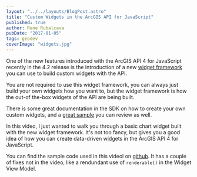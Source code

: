 ```yaml
---
layout: "../../layouts/BlogPost.astro"
title: "Custom Widgets in the ArcGIS API for JavaScript"
published: true
author: Rene Rubalcava
pubDate: "2017-01-05"
tags: geodev
coverImage: "widgets.jpg"
---
```


One of the new features introduced with the ArcGIS API 4 for JavaScript recently in the 4.2 release is the introduction of a new [widget framework](https://developers.arcgis.com/javascript/latest/guide/custom-widget/index.html) you can use to build custom widgets with the API.

You are not required to use this widget framework, you can always just build your own widgets how you want to, but the widget framework is how the out-of the-box widgets of the API are being built.

There is some great documentation in the SDK on how to create your own custom widgets, and a [great sample](https://developers.arcgis.com/javascript/latest/sample-code/widgets-custom-recenter/index.html) you can review as well.

In this video, I just wanted to walk you through a basic chart widget built with the new widget framework. It's not too fancy, but gives you a good idea of how you can create data-driven widgets in the ArcGIS API 4 for JavaScript.

You can find the sample code used in this videol on [github](https://github.com/odoe/esrijs4-ts-demo). It has a couple of fixes not in the video, like a rendundant use of `renderable()` in the Widget View Model.

<lite-youtube videoid="GruNa7cWgKU"></lite-youtube>
